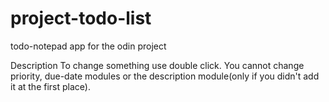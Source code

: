 # project-todo-list
todo-notepad app for the odin project

Description
To change something use double click.
You cannot change priority, due-date modules or the description module(only if you didn't add it at the first place).
